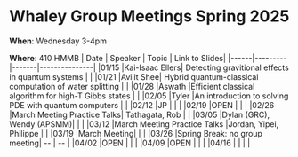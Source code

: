 # Whaley Group Meetings Spring 2025
**When**: Wednesday 3-4pm

**Where**: 410 HMMB
| Date | Speaker | Topic | Link to Slides|
|------|---------|-------|---------------|
|01/15 |Kai-Isaac Ellers| Detecting gravitional effects in quantum systems |  |
|01/21 |Avijit Shee| Hybrid quantum-classical computation of water splitting   | |
|01/28 |Aswath |Efficient classical algorithm for high-T Gibbs states  | |
|02/05 |Tyler |An introduction to solving PDE with quantum computers  | |
|02/12 |JP |  | |
|02/19 |OPEN |  | |
|02/26 |March Meeting Practice Talks| Tathagata, Rob  | |
|03/05 |Dylan (GRC), Wendy (APSMM)| | |
|03/12 |March Meeting Practice Talks |Jordan, Yipei, Philippe  | |
|03/19 |March Meeting|  | |
|03/26 |Spring Break: no group meeting| -- | -- |
|04/02 |OPEN |  | |
|04/09 |OPEN |  | |
|04/16 | |  | |
